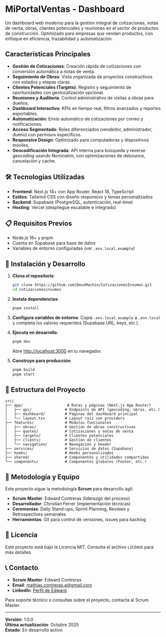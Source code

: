 # MiPortalVentas - Dashboard

Un dashboard web moderno para la gestión integral de cotizaciones, notas de venta, obras, clientes potenciales y reuniones en el sector de productos de construcción. Optimizado para empresas que vendan productos, con enfoque en eficiencia, trazabilidad y automatización.

##  Características Principales

- **Gestión de Cotizaciones**: Creación rápida de cotizaciones con conversión automática a notas de venta.
- **Seguimiento de Obras**: Vista organizada de proyectos constructivos con estados y etapas claras.
- **Clientes Potenciales (Targets)**: Registro y seguimiento de oportunidades con geolocalización opcional.
- **Reuniones y Auditoría**: Control administrativo de visitas a obras para dueños.
- **Dashboard Interactivo**: KPIs en tiempo real, filtros avanzados y reportes exportables.
- **Automatización**: Envío automático de cotizaciones por correo y notificaciones.
- **Acceso Segmentado**: Roles diferenciados (vendedor, administrador, dueño) con permisos específicos.
- **Responsive Design**: Optimizado para computadoras y dispositivos móviles.
- **Geocodificación Integrada**: API interna para búsqueda y reverse geocoding usando Nominatim, con optimizaciones de debounce, cancelación y cache.

## 🛠️ Tecnologías Utilizadas

- **Frontend**: Next.js 14+ con App Router, React 18, TypeScript
- **Estilos**: Tailwind CSS con diseño responsivo y temas personalizados
- **Backend**: Supabase (PostgreSQL, autenticación, real-time)
- **Hosting**: Vercel (despliegue escalable e integrado)

## 📋 Requisitos Previos

- Node.js 18+ y pnpm
- Cuenta en Supabase para base de datos
- Variables de entorno configuradas (ver `.env.local.example`)

## 🚀 Instalación y Desarrollo

1. **Clona el repositorio**:
   ```bash
   git clone https://github.com/DeuxMachin/CotizacionesInsumos.git
   cd cotizacionesinsumos
   ```

2. **Instala dependencias**:
   ```bash
   pnpm install
   ```

3. **Configura variables de entorno**:
   Copia `.env.local.example` a `.env.local` y completa los valores requeridos (Supabase URL, keys, etc.).

4. **Ejecuta en desarrollo**:
   ```bash
   pnpm dev
   ```
   Abre [http://localhost:3000](http://localhost:3000) en tu navegador.

5. **Construye para producción**:
   ```bash
   pnpm build
   pnpm start
   ```

## 📁 Estructura del Proyecto

```
src/
├── app/                    # Rutas y páginas (Next.js App Router)
│   ├── api/               # Endpoints de API (geocoding, obras, etc.)
│   ├── dashboard/         # Páginas del dashboard principal
│   └── layout.tsx         # Layout raíz con providers
├── features/              # Módulos funcionales
│   ├── obras/             # Gestión de obras constructivas
│   ├── quotes/            # Cotizaciones y notas de venta
│   ├── targets/           # Clientes potenciales
│   ├── clients/           # Gestión de clientes
│   └── navigation/        # Navegación y header
├── services/              # Servicios de datos (Supabase)
├── hooks/                 # Hooks personalizados
├── shared/                # Componentes y utilidades compartidas
└── components/            # Componentes globales (Footer, etc.)
```

## 🎯 Metodología y Equipo

Este proyecto sigue la metodología **Scrum** para desarrollo ágil:

- **Scrum Master**: Edward Contreras (liderazgo del proceso)
- **Desarrollador**: Christian Ferrer (implementación técnicas)
- **Ceremonias**: Daily Stand-ups, Sprint Planning, Reviews y Retrospectives semanales
- **Herramientas**: Git para control de versiones, issues para backlog


## 📄 Licencia

Este proyecto está bajo la Licencia MIT. Consulta el archivo `LICENSE` para más detalles.

## 📞 Contacto

- **Scrum Master**: Edward Contreras
- **Email**: mathias.contreras.a@gmail.com
- **LinkedIn**: [Perfil de Edward](https://linkedin.com/in/edward-contreras) 

Para soporte técnico o consultas sobre el proyecto, contacta al Scrum Master.

---

**Versión**: 1.0.0  
**Última actualización**: Octubre 2025  
**Estado**: En desarrollo activo
